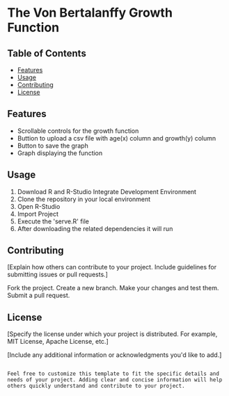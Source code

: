 # The Von Bertalanffy Growth Function


## Table of Contents
- [Features](#features)
- [Usage](#usage)
- [Contributing](#contributing)
- [License](#license)

## Features
- Scrollable controls for the growth function
- Buttion to upload a csv file with age(x) column and growth(y) column
- Button to save the graph
- Graph displaying the function 

## Usage
1. Download R and R-Studio Integrate Development Environment
2. Clone the repository in your local environment
3. Open R-Studio
4. Import Project
5. Execute the 'serve.R' file
6. After downloading the related dependencies it will run

## Contributing

[Explain how others can contribute to your project. Include guidelines for submitting issues or pull requests.]

Fork the project.
Create a new branch.
Make your changes and test them.
Submit a pull request.

## License
[Specify the license under which your project is distributed. For example, MIT License, Apache License, etc.]

[Include any additional information or acknowledgments you'd like to add.]
```ccs

Feel free to customize this template to fit the specific details and needs of your project. Adding clear and concise information will help others quickly understand and contribute to your project.
